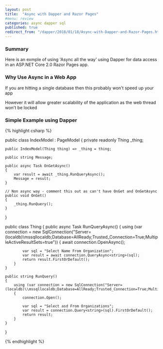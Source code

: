 ```yaml
---
layout: post
title:  "Async with Dapper and Razor Pages"
#menu: review
categories: async dapper sql
published: true 
redirect_from: "/dapper/2018/01/18/Async-with-Dapper-and-Razor-Pages.html"
---
```


### Summary
Here is an exmple of using 'Async all the way' using Dapper for data access in an ASP.NET Core 2.0 Razor Pages app.

### Why Use Async in a Web App
If you are hitting a single database then this probably won't speed up your app

However it will allow greater scalability of the application as the web thread won't be locked

### Simple Example using Dapper 
{% highlight csharp %}

 public class IndexModel : PageModel
 {
    private readonly Thing _thing;

    public IndexModel(Thing thing) => _thing = thing;

    public string Message;
    
    public async Task OnGetAsync()
    {
        var result = await _thing.RunQueryAsync();
        Message = result;
    }

    // Non async way - comment this out as can't have OnGet and OnGetAsync
    public void OnGet()
    {
        _thing.RunQuery();
    } 
}

public class Thing
{
    public async Task<string> RunQueryAsync()
    {
        using (var connection = new SqlConnection("Server=(localdb)\\mssqllocaldb;Database=AllReady;Trusted_Connection=True;MultipleActiveResultSets=true"))
        {
            await connection.OpenAsync();

            var sql = "Select Name From Organization";
            var result = await connection.QueryAsync<string>(sql);
            return result.FirstOrDefault();
        }
    }

    public string RunQuery()
    {
        using (var connection = new SqlConnection("Server=(localdb)\\mssqllocaldb;Database=AllReady;Trusted_Connection=True;MultipleActiveResultSets=true"))
        {
            connection.Open();

            var sql = "Select asd From Organizations";
            var result = connection.Query<string>(sql).FirstOrDefault();
            return result;
        }
    }
}

{% endhighlight %}
